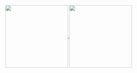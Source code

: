 <a href="https://github.com/anuraghazra/github-readme-stats">
  <img height=200 align="center" src="https://github-readme-stats.vercel.app/api?username=taner04" />
  <img height=200 align="center" src="https://github-readme-stats.vercel.app/api/top-langs?username=taner04&layout=compact&langs_count=8&card_width=320" />
</a>
